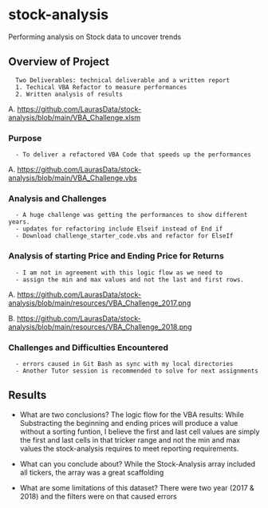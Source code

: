 # stock-analysis
Performing analysis on Stock data to uncover trends

## Overview of Project
      Two Deliverables: technical deliverable and a written report  
      1. Techical VBA Refactor to measure performances
      2. Written analysis of results 
  
  A. https://github.com/LaurasData/stock-analysis/blob/main/VBA_Challenge.xlsm


### Purpose
      - To deliver a refactored VBA Code that speeds up the performances  
 A. https://github.com/LaurasData/stock-analysis/blob/main/VBA_Challenge.vbs

### Analysis and Challenges
      - A huge challenge was getting the performances to show different years.
      - updates for refactoring include Elseif instead of End if
      - Download challenge_starter_code.vbs and refactor for ElseIf

### Analysis of starting Price and Ending Price for Returns
      - I am not in agreement with this logic flow as we need to 
      - assign the min and max values and not the last and first rows.
      
A. https://github.com/LaurasData/stock-analysis/blob/main/resources/VBA_Challenge_2017.png

B. https://github.com/LaurasData/stock-analysis/blob/main/resources/VBA_Challenge_2018.png
   

### Challenges and Difficulties Encountered
      - errors caused in Git Bash as sync with my local directories
      - Another Tutor session is recommended to solve for next assignments

## Results

- What are two conclusions?
      The logic flow for the VBA results:
      While Substracting the beginning and ending prices will produce a value
       without a sorting funtion, I believe the first and last cell values are
      simply the first and last cells in that tricker range and not the min and max values
      the stock-analysis requires to meet reporting requirements.

- What can you conclude about?
While the Stock-Analysis array included all tickers,
    the array was a great scaffolding
    
- What are some limitations of this dataset?
    There were two year (2017 & 2018) and the filters were on that caused errors


